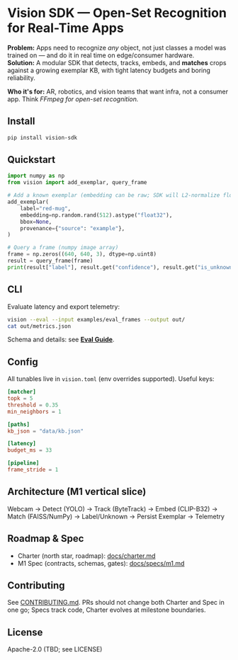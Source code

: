 # Vision SDK — Open-Set Recognition for Real-Time Apps

**Problem:** Apps need to recognize *any* object, not just classes a model was trained on — and do it in real time on edge/consumer hardware.  
**Solution:** A modular SDK that detects, tracks, embeds, and **matches** crops against a growing exemplar KB, with tight latency budgets and boring reliability.

**Who it's for:** AR, robotics, and vision teams that want infra, not a consumer app. Think *FFmpeg for open-set recognition.*

## Install
 
```bash
pip install vision-sdk
```

## Quickstart

```python
import numpy as np
from vision import add_exemplar, query_frame

# Add a known exemplar (embedding can be raw; SDK will L2-normalize float32)
add_exemplar(
    label="red-mug",
    embedding=np.random.rand(512).astype("float32"),
    bbox=None,
    provenance={"source": "example"},
)

# Query a frame (numpy image array)
frame = np.zeros((640, 640, 3), dtype=np.uint8)
result = query_frame(frame)
print(result["label"], result.get("confidence"), result.get("is_unknown"))
```

## CLI

Evaluate latency and export telemetry:

```bash
vision --eval --input examples/eval_frames --output out/
cat out/metrics.json
```

Schema and details: see **[Eval Guide](docs/eval.md)**.

## Config

All tunables live in `vision.toml` (env overrides supported). Useful keys:

```toml
[matcher]
topk = 5
threshold = 0.35
min_neighbors = 1

[paths]
kb_json = "data/kb.json"

[latency]
budget_ms = 33

[pipeline]
frame_stride = 1
```

## Architecture (M1 vertical slice)

Webcam → Detect (YOLO) → Track (ByteTrack) → Embed (CLIP-B32) → Match (FAISS/NumPy) → Label/Unknown → Persist Exemplar → Telemetry

## Roadmap & Spec

- Charter (north star, roadmap): [docs/charter.md](docs/charter.md)
- M1 Spec (contracts, schemas, gates): [docs/specs/m1.md](docs/specs/m1.md)

## Contributing

See [CONTRIBUTING.md](CONTRIBUTING.md). PRs should not change both Charter and Spec in one go; Specs track code, Charter evolves at milestone boundaries.

## License

Apache-2.0 (TBD; see LICENSE)
